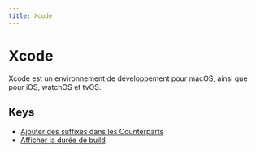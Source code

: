 ```yaml
---
title: Xcode
---
```


# Xcode

Xcode est un environnement de développement pour macOS, ainsi que pour iOS, watchOS et tvOS.

## Keys

- [Ajouter des suffixes dans les Counterparts](./ideadditionalcounterpartsuffixes.md)
- [Afficher la durée de build](./showbuildoperationduration.md)
